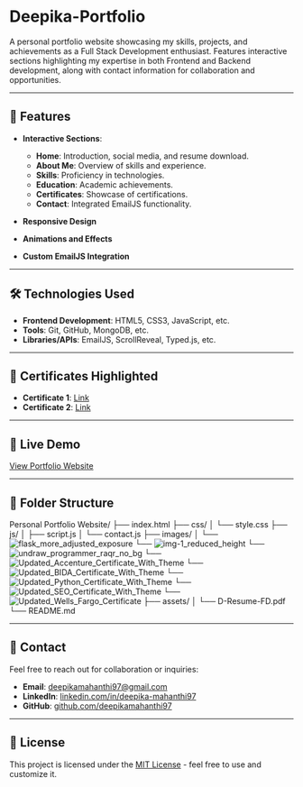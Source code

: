 # Deepika-Portfolio
A personal portfolio website showcasing my skills, projects, and achievements as a Full Stack Development enthusiast. Features interactive sections highlighting my expertise in both Frontend and Backend development, along with contact information for collaboration and opportunities.

---

## 🌟 Features
- **Interactive Sections**:
  - **Home**: Introduction, social media, and resume download.
  - **About Me**: Overview of skills and experience.
  - **Skills**: Proficiency in technologies.
  - **Education**: Academic achievements.
  - **Certificates**: Showcase of certifications.
  - **Contact**: Integrated EmailJS functionality.

- **Responsive Design**
- **Animations and Effects**
- **Custom EmailJS Integration**

---

## 🛠️ Technologies Used
- **Frontend Development**: HTML5, CSS3, JavaScript, etc.
- **Tools**: Git, GitHub, MongoDB, etc.
- **Libraries/APIs**: EmailJS, ScrollReveal, Typed.js, etc.

---

## 📜 Certificates Highlighted
- **Certificate 1**: [Link](#)
- **Certificate 2**: [Link](#)

---

## 🚀 Live Demo
[View Portfolio Website]([https://your-deployment-link](https://deepikamahanthi97.github.io/Deepika-Portfolio/))

---

## 📂 Folder Structure
Personal Portfolio Website/
├── index.html
├── css/
│   └── style.css
├── js/
│   ├── script.js
│   └── contact.js
├── images/
│   └── ![flask_more_adjusted_exposure](https://github.com/user-attachments/assets/41c9be01-aeb4-441c-9edf-57ca39b14363)
    └── ![img-1_reduced_height](https://github.com/user-attachments/assets/d54e83b7-e70f-4885-885d-05d2f5ff3d12)
    └── ![undraw_programmer_raqr_no_bg](https://github.com/user-attachments/assets/7adb5b9f-c96a-4f10-aa97-f00b3705c216)
    └── ![Updated_Accenture_Certificate_With_Theme](https://github.com/user-attachments/assets/5a651cc3-0278-4992-9268-3c55bb36d366)
    └── ![Updated_BIDA_Certificate_With_Theme](https://github.com/user-attachments/assets/3c6b4c6b-f730-4e3d-91c7-af241fbcf76e)
    └── ![Updated_Python_Certificate_With_Theme](https://github.com/user-attachments/assets/9bb57608-c6ac-447b-9e06-a08a53922655)
    └── ![Updated_SEO_Certificate_With_Theme](https://github.com/user-attachments/assets/107b9185-f0a0-4d79-9016-99af161869c0)
    └── ![Updated_Wells_Fargo_Certificate](https://github.com/user-attachments/assets/5aed1eaa-f350-42a9-a03c-ce4089afff95)
├── assets/
│   └── D-Resume-FD.pdf
└── README.md
         

---

## 📩 Contact
Feel free to reach out for collaboration or inquiries:
- **Email**: [deepikamahanthi97@gmail.com](mailto:deepikamahanthi97@gmail.com)
- **LinkedIn**: [linkedin.com/in/deepika-mahanthi97](https://www.linkedin.com/in/deepika-mahanthi97-b1244b199/)
- **GitHub**: [github.com/deepikamahanthi97](https://github.com/deepikamahanthi97)

---

## 📄 License
This project is licensed under the [MIT License](LICENSE) - feel free to use and customize it.
